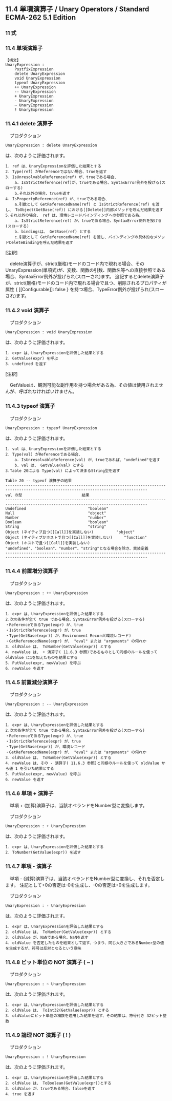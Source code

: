 11.4 単項演算子 / Unary Operators / Standard ECMA-262 5.1 Edition
-----------------------------------------------------------------

### 11 式

### 11.4 単項演算子

    【構文】
    UnaryExpression :
        PostfixExpression
        delete UnaryExpression
        void UnaryExpression
        typeof UnaryExpression
        ++ UnaryExpression
        -- UnaryExpression
        + UnaryExpression
        - UnaryExpression
        ~ UnaryExpression
        ! UnaryExpression

### 11.4.1 delete 演算子

　プロダクション

    UnaryExpression : delete UnaryExpression

は、次のように評価されます。

    1. ref は、UnaryExpressionを評価した結果とする
    2. Type(ref) がReferenceではない場合、trueを返す
    3. IsUnresolvableReference(ref) が、trueである場合、
        a. IsStrictReference(ref)が、trueである場合、SyntaxError例外を投げる(スローする)
        b.それ以外の場合、trueを返す
    4. IsPropertyReference(ref) が、trueである場合、
        a.引数として GetReferencedName(ref) と IsStrictReference(ref) を渡し、 ToObject(GetBase(ref)) における[[Delete]]内部メソッドを呼んだ結果を返す
    5.それ以外の場合、 ref は、環境レコードバインディングへの参照である為、
        a. IsStrictReference(ref) が、trueである場合、SyntaxError例外を投げる(スローする)
        b. bindingsは、 GetBase(ref) とする
        c.引数として GetReferencedName(ref) を渡し、バインディングの具体的なメソッドDeleteBindingを呼んだ結果を返す

[注釈]

　delete演算子が、strict(厳格)モードのコード内で現れる場合、そのUnaryExpression(単項式)が、変数、関数の引数、関数名等への直接参照である場合、SyntaxError例外が投げられ(スローされ)ます。
追記するとdelete演算子が、strict(厳格)モードのコード内で現れる場合で且つ、削除されるプロパティが属性
{ [[Configurable]]: false }
を持つ場合、TypeError例外が投げられ(スローされ)ます。

### 11.4.2 void 演算子

　プロダクション

    UnaryExpression : void UnaryExpression

は、次のように評価されます。

    1. expr は、UnaryExpressionを評価した結果とする
    2. GetValue(expr) を呼ぶ
    3. undefined を返す

[注釈]

　GetValueは、観測可能な副作用を持つ場合がある為、その値は使用されませんが、呼ばれなければいけません。

### 11.4.3 typeof 演算子

　プロダクション

    UnaryExpression : typeof UnaryExpression

は、次のように評価されます。

    1. val は、UnaryExpressionを評価した結果とする
    2. Type(val) がReferenceである場合、
        a. IsUnresolvableReference(val) が、trueであれば、"undefined"を返す
        b. val は、 GetValue(val) とする
    3.Table 20による Type(val) によって決まるString型を返す

    Table 20 -- typeof 演算子の結果
    ------------------------------------------------------------------------------------------------------------------------------------
    val の型                          結果
    ------------------------------------------------------------------------------------------------------------------------------------
    Undefined                           "boolean"
    Null                                "object"
    Number                              "number"
    Boolean                             "boolean"
    String                              "string"
    Object (ネイティブ且つ[[Call]]を実装しない)          "object"
    Object (ネイティブかホストで且つ[[Call]]を実装しない)     "function"
    Object (ホストで且つ[[Call]]を実装しない)           "undefined"、"boolean"、"number"、"string"となる場合を除き、実装定義
    ------------------------------------------------------------------------------------------------------------------------------------

### 11.4.4 前置増分演算子

　プロダクション

    UnaryExpression : ++ UnaryExpression

は、次のように評価されます。

    1. expr は、UnaryExpressionを評価した結果とする
    2.次の条件が全て true である場合、SyntaxError例外を投げる(スローする)
    ・ReferenceであるType(expr) が、true
    ・IsStrictReference(expr) が、true
    ・Type(GetBase(expr)) が、Environment Record(環境レコード)
    ・GetReferencedName(expr) が、 "eval" または "arguments" の何れか
    3. oldValue は、 ToNumber(GetValue(expr)) とする
    4. newValue は、 + 演算子( 11.6.3 参照)であるものとして同様のルールを使って oldValue に1を加えたものを結果とする
    5. PutValue(expr, newValue) を呼ぶ
    6. newValue を返す

### 11.4.5 前置減分演算子

　プロダクション

    UnaryExpression : -- UnaryExpression

は、次のように評価されます。

    1. expr は、UnaryExpressionを評価した結果とする
    2.次の条件が全て true である場合、SyntaxError例外を投げる(スローする)
    ・ReferenceであるType(expr) が、true
    ・IsStrictReference(expr) が、true
    ・Type(GetBase(expr)) が、環境レコード
    ・GetReferencedName(expr) が、 "eval" または "arguments" の何れか
    3. oldValue は、 ToNumber(GetValue(expr)) とする
    4. newValue は、その - 演算子( 11.6.3 参照)と同様のルールを使って oldValue から値 1 を引いた結果とする
    5. PutValue(expr, newValue) を呼ぶ
    6. newValue を返す

### 11.4.6 単項 + 演算子

　単項 + (加算)演算子は、当該オペランドをNumber型に変換します。

　プロダクション

    UnaryExpression : + UnaryExpression

は、次のように評価されます。

    1. expr は、UnaryExpressionを評価した結果とする
    2. ToNumber(GetValue(expr)) を返す

### 11.4.7 単項 - 演算子

　単項 -
(減算)演算子は、当該オペランドをNumber型に変換し、それを否定します。
注記として+0の否定は-0を生成し、-0の否定は+0を生成します。

　プロダクション

    UnaryExpression : - UnaryExpression

は、次のように評価されます。

    1. expr は、UnaryExpressionを評価した結果とする
    2. oldValue は、 ToNumber(GetValue(expr)) とする
    3. oldValue が、NaNである場合、NaNを返す
    4. oldValue を否定したものを結果として返す、つまり、同じ大きさであるNumber型の値を生成するが、符号は反対となるという意味

### 11.4.8 ビット単位の NOT 演算子 ( \~ )

　プロダクション

    UnaryExpression : ~ UnaryExpression

は、次のように評価されます。

    1. expr は、UnaryExpressionを評価した結果とする
    2. oldValue は、 ToInt32(GetValue(expr)) とする
    3. oldValueにビット単位の補数を適用した結果を返す、その結果は、符号付き 32ビット整数

### 11.4.9 論理 NOT 演算子 ( ! )

　プロダクション

    UnaryExpression : ! UnaryExpression

は、次のように評価されます。

    1. expr は、UnaryExpressionを評価した結果とする
    2. oldValue は、 ToBoolean(GetValue(expr))とする
    3. oldValue が、trueである場合、falseを返す
    4. true を返す
